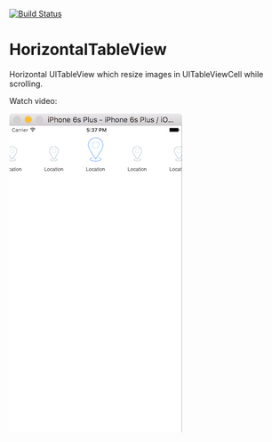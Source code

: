 [![Build Status](https://travis-ci.org/Blyabtroi/HorizontalTableView.svg)](https://travis-ci.org/Blyabtroi/HorizontalTableView)

# HorizontalTableView
Horizontal UITableView which resize images in UITableViewCell while scrolling.

Watch video:

[![ScreenShot](https://github.com/Blyabtroi/HorizontalTableView/raw/master/horizontalTable.png)](https://youtu.be/XlZL34Nc_jo)
